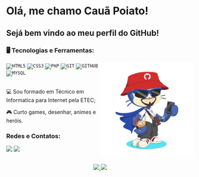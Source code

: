 # Olá, me chamo Cauã Poiato!
## Sejá bem vindo ao meu perfil do GitHub!
  
### 🖥️ Tecnologias e Ferramentas: 
<img width="250px" align="right" src="octocat.png">
<code><img width="40px" src="https://cdn.jsdelivr.net/gh/devicons/devicon/icons/html5/html5-original-wordmark.svg" title = "HTML5"/></code>
<code><img width="40px" src="https://cdn.jsdelivr.net/gh/devicons/devicon/icons/css3/css3-original-wordmark.svg" title = "CSS3"/></code>
<code><img width="40px" src="https://cdn.jsdelivr.net/gh/devicons/devicon@latest/icons/php/php-original.svg" title = "PHP"/></code>
<code><img width="40px" src="https://cdn.jsdelivr.net/gh/devicons/devicon/icons/git/git-original.svg" title = "GIT"/></code>
<code><img width="40px" src="https://cdn.jsdelivr.net/gh/devicons/devicon/icons/github/github-original.svg" title = "GITHUB"/></code>
<code><img width="40px" src="https://cdn.jsdelivr.net/gh/devicons/devicon/icons/mysql/mysql-original.svg" title = "MYSQL"/></code>

</br>
</br>
<div display="inline-block">
 <p align="left">💻 Sou formado em Técnico em Informatica para Internet pela ETEC;</p>
 <p align="left">🎮  Curto games, desenhar, animes e heróis.</p>
</div>


 ### Redes e Contatos:
 
<div> 
  <a href = "mailto:cauapoiatto@gmail.com"><img src="https://img.shields.io/badge/Gmail-D14836?style=for-the-badge&logo=gmail&logoColor=white" target="_blank"></a>
  <a href="https://www.linkedin.com/in/cau%C3%A3-poiato-a124341b4/" target="_blank"><img src="https://img.shields.io/badge/-LinkedIn-%230077B5?style=for-the-badge&logo=linkedin&logoColor=white" target="_blank"></a> 
</div>


##
<div>
  <p align="center" >
  <a href="[https://github.com/Cauapoiatol](https://github.com/Cauapoiato)"> 
  <img height="160em" src="https://github-readme-stats.vercel.app/api?username=Cauapoiato&show_icons=true&theme=tokyonight&include_all_commits=true&count_private=true"/>
  <img height="150em" src="https://github-readme-stats.vercel.app/api/top-langs/?username=Cauapoiato&layout=compact&langs_count=16&theme=tokyonight"/>  
  </p>
</div>
